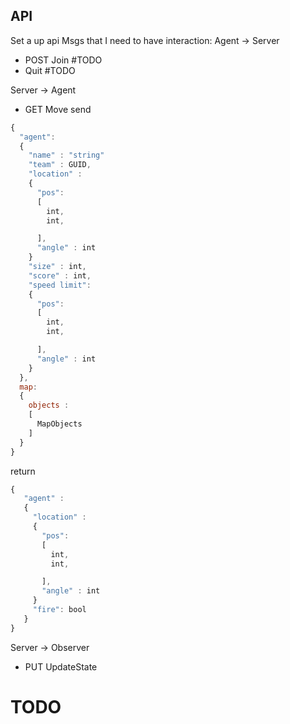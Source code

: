 ## API
Set a up api
Msgs that I need to have interaction:
Agent -> Server
- POST Join
#TODO
- Quit
#TODO

Server -> Agent
- GET Move
send
``` javascript
{
  "agent":
  {
    "name" : "string"
    "team" : GUID,
    "location" :
    {
      "pos":
      [
        int,
        int,

      ],
      "angle" : int
    }
    "size" : int,
    "score" : int,
    "speed limit":
    {
      "pos":
      [
        int,
        int,

      ],
      "angle" : int
    }
  },
  map:
  {
    objects :
    [
      MapObjects
    ]
  }
}
```
return
``` javascript
{
   "agent" :
   {
     "location" :
     {
       "pos":
       [
         int,
         int,

       ],
       "angle" : int
     }
     "fire": bool
   }
}
```

Server -> Observer
- PUT UpdateState
# TODO
